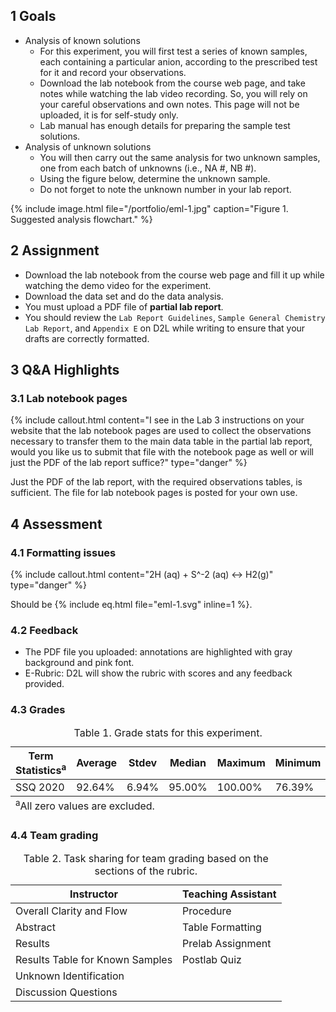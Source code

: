 ## 1 Goals

* Analysis of known solutions 
    - For this experiment, you will first test a series of known samples, each containing a particular anion, according to the prescribed test for it and record your observations.
    - Download the lab notebook from the course web page, and take notes  while watching the lab video recording. So, you will rely on your careful observations and own notes. This page will not be uploaded, it is for self-study only.
    - Lab manual has enough details for preparing the sample test solutions.
* Analysis of unknown solutions 
    - You will then carry out the same analysis for two unknown samples, one from each batch of unknowns (i.e., NA \#, NB \#).
    - Using the figure below, determine the unknown sample.
    - Do not forget to note the unknown number in your lab report.

{% include image.html file="/portfolio/eml-1.jpg" caption="Figure 1. Suggested analysis flowchart." %}  

## 2 Assignment

- Download the lab notebook from the course web page and fill it up while watching the demo video for the experiment.
- Download the data set and do the data analysis. 
- You must upload a PDF file of __partial lab report__.
- You should review the `Lab Report Guidelines`, `Sample General Chemistry Lab Report`, and `Appendix E` on D2L while writing to ensure that your drafts are correctly formatted.

## 3 Q&A Highlights 

### 3.1 Lab notebook pages

{% include callout.html content="I see in the Lab 3 instructions on your website that the lab notebook pages are used to collect the observations necessary to transfer them to the main data table in the partial lab report, would you like us to submit that file with the notebook page as well or will just the PDF of the lab report suffice?" type="danger" %}

Just the PDF of the lab report, with the required observations tables, is sufficient. The file for lab notebook pages is posted for your own use.

## 4 Assessment

### 4.1 Formatting issues

{% include callout.html content="2H (aq) + S^-2 (aq) <-> H2(g)" type="danger" %}

Should be {% include eq.html file="eml-1.svg" inline=1 %}.

### 4.2 Feedback

- The PDF file you uploaded: annotations are highlighted with gray background and pink font.
- E-Rubric: D2L will show the rubric with scores and any feedback provided.

### 4.3 Grades 

<table>
<caption>Table 1. Grade stats for this experiment.</caption>
<thead>
  <tr>
    <th>Term Statistics<sup>a</sup></th>
    <th>Average</th>
    <th>Stdev</th>
    <th>Median</th>
    <th>Maximum</th>
    <th>Minimum</th>
  </tr>
</thead>
<tfoot>
    <tr>
        <td colspan="6"><sup>a</sup>All zero values are excluded.</td>
    </tr>
</tfoot>
<tbody>
  <tr>
    <td>SSQ 2020</td>
    <td>92.64%</td>
    <td>6.94%</td>
    <td>95.00%</td>
    <td>100.00%</td>
    <td>76.39%</td>
  </tr>
</tbody>
</table>

### 4.4 Team grading

<table>
<caption>Table 2. Task sharing for team grading based on the sections of the rubric.</caption>
<thead>
  <tr>
    <th>Instructor</th>
    <th>Teaching Assistant</th>
  </tr>
</thead>
<tbody>
  <tr>
    <td>Overall Clarity and Flow</td>
    <td>Procedure</td>
  </tr>
  <tr>
    <td>Abstract</td>
    <td>Table Formatting</td>
  </tr>
  <tr>
    <td>Results</td>
    <td>Prelab Assignment</td>
  </tr>
  <tr>
    <td>Results Table for Known Samples</td>
    <td>Postlab Quiz</td>
  </tr>
  <tr>
    <td>Unknown Identification</td>
    <td></td>
  </tr>  
  <tr>
    <td>Discussion Questions</td>
    <td></td>
  </tr>       
</tbody>
</table>